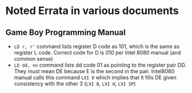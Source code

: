 # Noted Errata in various documents

## Game Boy Programming Manual
- `LD r, r'` command lists register D code as 101, which is the same as register L code. Correct code for D is 010 per Intel 8080 manual (and common sense)
- `LD dd, nn` command lists dd code 01 as pointing to the register pair DD. They must mean DE because E is the second in the pair. Intel8080 manual calls this command `LXI D` which implies that it fills DE given consistency with the other 3 (`LXI B`, `LXI H`, `LXI SP`)
